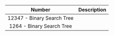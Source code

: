 | Number | Description |
| :----: | ----------- |
| 12347 - Binary Search Tree | <a href="https://onlinejudge.org/index.php?option=com_onlinejudge&Itemid=8&category=278&page=show_problem&problem=3769" > | 12347 - Binary Search Tree |
| 1264 - Binary Search Tree | <a href="https://onlinejudge.org/index.php?option=com_onlinejudge&Itemid=8&category=247&page=show_problem&problem=3705" > | 1264 - Binary Search Tree |

